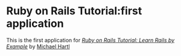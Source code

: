 # Ruby on Rails Tutorial:first application

This is the first application for [*Ruby on Rails Tutorial: Learn Rails by Example*](http://railstutorial.org) by [Michael Hartl](http://michaelhartl.com)
